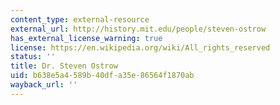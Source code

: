 ```yaml
---
content_type: external-resource
external_url: http://history.mit.edu/people/steven-ostrow
has_external_license_warning: true
license: https://en.wikipedia.org/wiki/All_rights_reserved
status: ''
title: Dr. Steven Ostrow
uid: b638e5a4-589b-40df-a35e-86564f1870ab
wayback_url: ''
---
```

